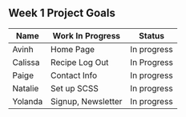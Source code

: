 ## Week 1 Project Goals

| Name | Work In Progress | Status|
| --- | --- | --- |
| Avinh | Home Page | In progress |
| Calissa | Recipe Log Out | In Progress |
| Paige | Contact Info | In progress |
| Natalie | Set up SCSS | In progress |
| Yolanda | Signup, Newsletter | In progress |
